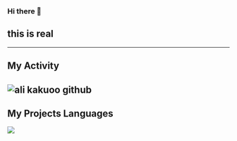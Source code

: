 ### Hi there 👋
## this is real
---
## My Activity
![ali kakuoo github](https://github-readme-stats.vercel.app/api?username=AliKakoo&show_icons=true&theme=radical)
---
## My Projects Languages
<img src="https://github-readme-stats.vercel.app/api/top-langs/?username=AliKakoo&hide_progress=true" />
